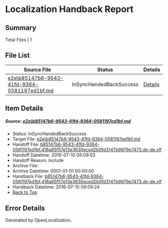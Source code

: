 # <a name='report-top'></a> Localization Handback Report

## Summary
 Total Files | 1

## File List
 Source File | Status | Details 
 ----------- | ------ | ------- 
 [e2e\b85147b6-9543-41fd-9364-0581197ed1bf.md](https://github.com/OpenLocalizationTestOrg/oltest/blob/b076d627d57fc0fff3e75c2a949a6542fb82c58d/e2e/b85147b6-9543-41fd-9364-0581197ed1bf.md) | InSyncHandedBackSuccess | [Details](#d53becad73786522a8ffc79709478c437d3560991)

## Item Details
##### <a name='d53becad73786522a8ffc79709478c437d3560991'></a> Source: [e2e\b85147b6-9543-41fd-9364-0581197ed1bf.md](https://github.com/OpenLocalizationTestOrg/oltest/blob/b076d627d57fc0fff3e75c2a949a6542fb82c58d/e2e/b85147b6-9543-41fd-9364-0581197ed1bf.md)
* Status: InSyncHandedBackSuccess
* Target File: [e2e\b85147b6-9543-41fd-9364-0581197ed1bf.md](https://github.com/OpenLocalizationTestOrg/oltest-dede-fly/blob/835ed1bc4744a7f433c08ce791d01dc8dd237017/e2e/b85147b6-9543-41fd-9364-0581197ed1bf.md)
* Handoff File: [b85147b6-9543-41fd-9364-0581197ed1bf.418a85f57e13e3630eced2b0fd3147b9979e7473.de-de.xlf](https://github.com/OpenLocalizationTestOrg/olhandoff-e2e/blob/a8c7be8ad5b5a2cd5aaaafb7b0185390c979a46e/ol-handoff/OpenLocalizationTestOrg/oltest-dede-fly/ci/ht/b85147b6-9543-41fd-9364-0581197ed1bf.418a85f57e13e3630eced2b0fd3147b9979e7473.de-de.xlf)
* Handoff Datetime: 2016-07-10 09:09:03
* Handoff Reason: Include
* Archive File: 
* Archive Datetime: 0001-01-01 00:00:00
* Handback File: [b85147b6-9543-41fd-9364-0581197ed1bf.418a85f57e13e3630eced2b0fd3147b9979e7473.de-de.xlf](https://github.com/OpenLocalizationTestOrg/olhandback-e2e/blob/956f586864e381f8f003904939d7a8960fdd63d5/ol-handback/OpenLocalizationTestOrg/oltest-dede-fly/ci/ht/b85147b6-9543-41fd-9364-0581197ed1bf.418a85f57e13e3630eced2b0fd3147b9979e7473.de-de.xlf)
* Handback Datetime: 2016-07-10 09:09:24
* [Back to Top](#report-top)


## Error Details

Generated by OpenLocalization.
